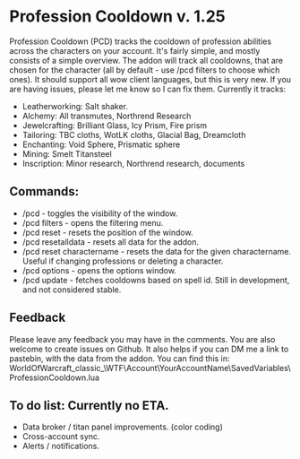 # Profession Cooldown v. 1.25
Profession Cooldown (PCD) tracks the cooldown of profession abilities across the characters on your account. It's fairly simple, and mostly consists of a simple overview.
The addon will track all cooldowns, that are chosen for the character (all by default - use /pcd filters to choose which ones).
It should support all wow client languages, but this is very new. If you are having issues, please let me know so I can fix them.
Currently it tracks:

- Leatherworking: Salt shaker.
- Alchemy: All transmutes, Northrend Research
- Jewelcrafting: Brilliant Glass, Icy Prism, Fire prism
- Tailoring: TBC cloths, WotLK cloths, Glacial Bag, Dreamcloth
- Enchanting: Void Sphere, Prismatic sphere
- Mining: Smelt Titansteel
- Inscription: Minor research, Northrend research, documents

## Commands:

- /pcd - toggles the visibility of the window.
- /pcd filters - opens the filtering menu.
- /pcd reset - resets the position of the window.
- /pcd resetalldata - resets all data for the addon.
- /pcd reset charactername - resets the data for the given charactername. Useful if changing professions or deleting a character.
- /pcd options - opens the options window.
- /pcd update - fetches cooldowns based on spell id. Still in development, and not considered stable.

## Feedback
Please leave any feedback you may have in the comments. You are also welcome to create issues on Github.
It also helps if you can DM me a link to pastebin, with the data from the addon. You can find this in:
WorldOfWarcraft\_classic_\WTF\Account\YourAccountName\SavedVariables\ProfessionCooldown.lua

## To do list: Currently no ETA.
- Data broker / titan panel improvements. (color coding)
- Cross-account sync.
- Alerts / notifications.
